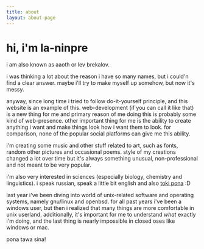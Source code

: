 ```yaml
---
title: about
layout: about-page
---
```


# hi, i'm la-ninpre

i am also known as aaoth or lev brekalov.

i was thinking a lot about the reason i have so many names, but i could'n find
a clear answer. maybe i'll try to make myself up somehow, but now it's messy.

anyway, since long time i tried to follow do-it-yourself principle, and this
website is an example of this. web-development (if you can call it like that)
is a new thing for me and primary reason of me doing this is probably some
kind of web-presence. other important thing for me is the ability to create
anything i want and make things look how i want them to look. for comparison,
none of the popular social platforms can give me this ability.

i'm creating some music and other stuff related to art, such as fonts, random
other pictures and occasional poems. style of my creations changed a lot over
time but it's always something unusual, non-professional and not meant to be
very popular.

i'm also very interested in sciences (especially biology, chemistry and
linguistics). i speak russian, speak a little bit english and also
[toki pona](https://tokipona.org) :D

last year i've been diving into world of unix-related software and operating
systems, namely gnu/linux and openbsd. for all past years i've been a windows
user, but then i realized that many things are more comfortable in
unix userland.
additionally, it's important for me to understand *what* exactly i'm doing, and
the last thing is nearly impossible in closed oses like windows or mac.

pona tawa sina!

